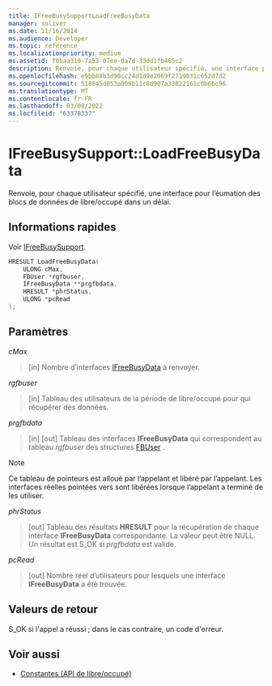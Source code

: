 ```yaml
---
title: IFreeBusySupportLoadFreeBusyData
manager: soliver
ms.date: 11/16/2014
ms.audience: Developer
ms.topic: reference
ms.localizationpriority: medium
ms.assetid: f0baa310-7a53-07ee-0a7d-33dd1fb465c2
description: Renvoie, pour chaque utilisateur spécifié, une interface pour l’éumation des blocs de données de libre/occupé dans un délai.
ms.openlocfilehash: e9bb88b3d90cc24d1d9e2069f2719031c652d7d2
ms.sourcegitcommit: 518845d053a009b11c8d907a33822161c0b6bc96
ms.translationtype: MT
ms.contentlocale: fr-FR
ms.lasthandoff: 03/08/2022
ms.locfileid: "63378337"
---
```

# <a name="ifreebusysupportloadfreebusydata"></a>IFreeBusySupport::LoadFreeBusyData

Renvoie, pour chaque utilisateur spécifié, une interface pour l’éumation des blocs de données de libre/occupé dans un délai.
  
## <a name="quick-info"></a>Informations rapides

Voir [IFreeBusySupport](ifreebusysupport.md).
  
```cpp
HRESULT LoadFreeBusyData( 
    ULONG cMax, 
    FBUser *rgfbuser, 
    IFreeBusyData **prgfbdata, 
    HRESULT *phrStatus, 
    ULONG *pcRead 
);
```

## <a name="parameters"></a>Paramètres

_cMax_
  
> [in] Nombre d’interfaces [IFreeBusyData](ifreebusydata.md) à renvoyer.

_rgfbuser_
  
> [in] Tableau des utilisateurs de la période de libre/occupé pour qui récupérer des données.

_prgfbdata_
  
> [in] [out] Tableau des interfaces **IFreeBusyData** qui correspondent au tableau _rgfbuser_ des structures [FBUser](fbuser.md) .

   > [!NOTE]
   > Ce tableau de pointeurs est alloué par l’appelant et libéré par l’appelant. Les interfaces réelles pointées vers sont libérées lorsque l’appelant a terminé de les utiliser.
  
_phrStatus_
  
> [out] Tableau des résultats **HRESULT** pour la récupération de chaque interface **IFreeBusyData** correspondante. La valeur peut être NULL. Un résultat est S_OK si _prgfbdata_ est valide.

_pcRead_
  
> [out] Nombre réel d’utilisateurs pour lesquels une interface **IFreeBusyData** a été trouvée.

## <a name="return-values"></a>Valeurs de retour

S_OK si l'appel a réussi ; dans le cas contraire, un code d'erreur.
  
## <a name="see-also"></a>Voir aussi

- [Constantes (API de libre/occupé)](constants-free-busy-api.md)
